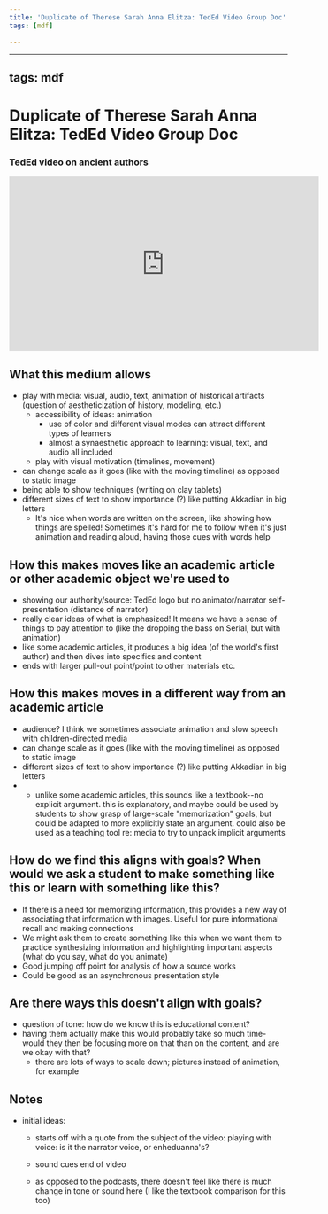 ```yaml
---
title: 'Duplicate of Therese Sarah Anna Elitza: TedEd Video Group Doc'
tags: [mdf]

---
```


---
tags: mdf
---

# Duplicate of Therese Sarah Anna Elitza: TedEd Video Group Doc

### TedEd video on ancient authors

<iframe width="560" height="315" src="https://www.youtube.com/embed/XhNw1BhV6sw" title="YouTube video player" frameborder="0" allow="accelerometer; autoplay; clipboard-write; encrypted-media; gyroscope; picture-in-picture" allowfullscreen></iframe>

## What this medium allows
* play with media: visual, audio, text, animation of historical artifacts (question of aestheticization of history, modeling, etc.)
    * accessibility of ideas: animation
        * use of color and different visual modes can attract different types of learners 
        * almost a synaesthetic approach to learning: visual, text, and audio all included
    * play with visual motivation (timelines, movement)
 * can change scale as it goes (like with the moving timeline) as opposed to static image
 *  being able to show techniques (writing on clay tablets)
 *  different sizes of text to show importance (?) like putting Akkadian in big letters
     * It's nice when words are written on the screen, like showing how things are spelled! Sometimes it's hard for me to follow when it's just animation and reading aloud, having those cues with words help

## How this makes moves like an academic article or other academic object we're used to
  * showing our authority/source: TedEd logo but no animator/narrator self-presentation (distance of narrator)
  * really clear ideas of what is emphasized! It means we have a sense of things to pay attention to (like the dropping the bass on Serial, but with animation)
 * like some academic articles, it produces a big idea (of the world's first author) and then dives into specifics and content
 * ends with larger pull-out point/point to other materials etc.
## How this makes moves in a different way from an academic article
  * audience? I think we sometimes associate animation and slow speech with children-directed media
  * can change scale as it goes (like with the moving timeline) as opposed to static image
  * different sizes of text to show importance (?) like putting Akkadian in big letters
  * * unlike some academic articles, this sounds like a textbook--no explicit argument. this is explanatory, and maybe could be used by students to show grasp of large-scale "memorization" goals, but could be adapted to more explicitly state an argument. could also be used as a teaching tool re: media to try to unpack implicit arguments
## How do we find this aligns with goals? When would we ask a student to make something like this or learn with something like this?
* If there is a need for memorizing information, this provides a new way of associating that information with images. Useful for pure informational recall and making connections
* We might ask them to create something like this when we want them to practice synthesizing information and highlighting important aspects (what do you say, what do you animate)
* Good jumping off point for analysis of how a source works
* Could be good as an asynchronous presentation style

## Are there ways this doesn't align with goals?
 * question of tone: how do we know this is educational content?
 * having them actually make this would probably take so much time- would they then be focusing more on that than on the content, and are we okay with that?
     * there are lots of ways to scale down; pictures instead of animation, for example

## Notes
* initial ideas:
    
   
    * starts off with a quote from the subject of the video: playing with voice: is it the narrator voice, or enheduanna's? 
    
   
    
    
    
    * sound cues end of video
    * as opposed to the podcasts, there doesn't feel like there is much change in tone or sound here (I like the textbook comparison for this too)
    


